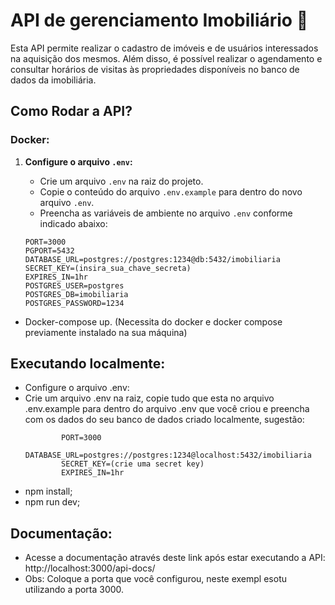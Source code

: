 # API de gerenciamento Imobiliário 🏡

Esta API permite realizar o cadastro de imóveis e de usuários interessados na aquisição dos mesmos. Além disso, é possível realizar o agendamento e consultar horários de visitas às propriedades disponíveis no banco de dados da imobiliária.

## Como Rodar a API?

### Docker:

1. **Configure o arquivo `.env`:**
   - Crie um arquivo `.env` na raiz do projeto.
   - Copie o conteúdo do arquivo `.env.example` para dentro do novo arquivo `.env`.
   - Preencha as variáveis de ambiente no arquivo `.env` conforme indicado abaixo:

   ```env
   PORT=3000
   PGPORT=5432
   DATABASE_URL=postgres://postgres:1234@db:5432/imobiliaria
   SECRET_KEY=(insira_sua_chave_secreta)
   EXPIRES_IN=1hr
   POSTGRES_USER=postgres
   POSTGRES_DB=imobiliaria
   POSTGRES_PASSWORD=1234

  - Docker-compose up. (Necessita do docker e docker compose previamente instalado na sua máquina)

## Executando localmente:
  - Configure o arquivo .env:
  - Crie um arquivo .env na raiz, copie tudo que esta no arquivo .env.example para dentro do arquivo .env que você criou e preencha com os dados do seu banco de       dados criado localmente, sugestão:
    ```env
            PORT=3000
            DATABASE_URL=postgres://postgres:1234@localhost:5432/imobiliaria
            SECRET_KEY=(crie uma secret key)
            EXPIRES_IN=1hr
  - npm install;
  - npm run dev;

##  Documentação:
- Acesse a documentação através deste link após estar executando a API: http://localhost:3000/api-docs/
- Obs: Coloque a porta que você configurou, neste exempl esotu utilizando a porta 3000.
